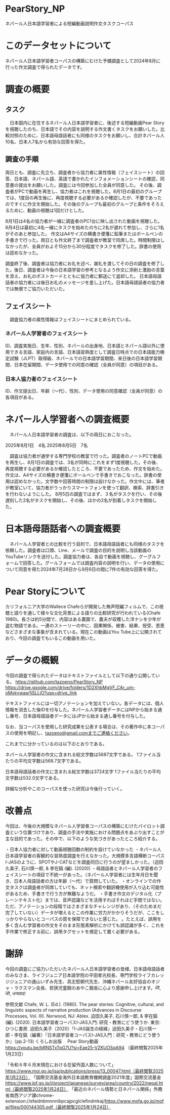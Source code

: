 # PearStory_NP
ネパール人日本語学習者による短編動画説明作文タスクコーパス

# このデータセットについて
ネパール人日本語学習者コーパスの構築にむけた予備調査として2024年8月に行った作文調査で得られたデータです。

# 調査の概要
## タスク
　日本国内に在住するネパール人日本語学習者に、後述する短編動画Pear Storyを視聴したのち、日本語でその内容を説明する作文書くタスクをお願いした。比較対照のために、日本語母語話者にも同様のタスクをお願いし、合計ネパール人10名、日本人7名から有効な回答を得た。

## 調査の手順
両日とも、調査に先立ち、調査者から協力者に属性情報（フェイスシート）の回答、日本語、ネパール語、英語で書かれたインフォメーションシートの確認、同意書の提出をお願いした。調査には今回参加した全員が同意した。
その後、調査者がPCで動画を再生し、協力者はこれを視聴した。8月1日の最初のグループでは、1度目の再生後に、再度視聴する必要があるか確認したが、不要であったのですぐに作文を開始した。その後のグループも最初のグループと条件をそろえるために、動画の視聴は1回だけとした。

8月1日は4名の協力者が一緒に調査者のPC1台に映し出された動画を視聴した。
8月4日は最初に4名一緒にタスクを始めたのちに2名が遅れて参加し、さらに1名がそのあと参加した。
作文はA4サイズの横書き便箋に鉛筆またはボールペンの手書きで行った。両日とも作文終了まで調査者が教室で同席した。時間制限はしなかったが、全員がおよそ15分から30分程度でタスクを修了した。辞書の使用は認めなかった。

調査終了後、調査者は協力者にお礼を述べ、謝礼を渡してその日の調査を修了した。後日、調査者は今後の日本語学習の参考となるよう作文に添削と激励の言葉を添え、お礼のポストカードとともに協力者に郵送にて返却した。
日本語母語話者の協力者には後日お礼のメッセージを差し上げた。日本語母語話者の協力者では無償でご協力いただいた。

## フェイスシート
　調査協力者の属性情報はフェイスシートにまとめられている。
### ネパール人学習者のフェイスシート
ID、調査実施日、生年、性別、ネパールの出身地、日本語とネパール語以外に使用できる言語、家庭内の言語、日本語習熟度として調査日時点での日本語能力検定試験（JLPT）取得級、ネパールでの日本語学習期間、来日後の日本語学習期間、日本在留期間、データ使用での同意の確認（全員が同意）の項目がある。

### 日本人協力者のフェイスシート
ID、作文提出日、年齢（～代）、性別、データ使用の同意確認（全員が同意）の各項目がある。

# ネパール人学習者への調査概要
　ネパール人日本語学習者の調査は、以下の両日におこなった。

2025年8月1日　4名
2025年8月5日　7名

　調査は協力者が通学する専門学校の教室で行った。調査者のノートPCで動画を再生し、8月1日の調査では、3名が同時にこれをまず1度視聴した。その後、再度視聴する必要があるか確認したところ、不要であったため、作文を始めた。作文は、A4サイズの横書き便箋にボールペンで手書きでおこなった。辞書の使用は認めなかった。文字数や回答時間の制限は設けなかった。作文中には、筆者が教室にいて、協力者がうっかりスマートフォンを使って翻訳、検索、辞書引きを行わないようにした。
8月5日の調査ではまず、３名がタスクを行い、その後遅刻した2名がタスクを開始し、その後、ほかの2名が到着しタスクを開始した。


# 日本語母語話者への調査概要
　ネパール人学習者との比較を行う目的で、日本語母語話者にも同様のタスクを依頼した。調査者は口頭、Line、メールで調査の目的を説明し当該動画のYouTubeリンクを送付した。調査協力者は、各自で動画を視聴し、グーグルフォームで回答した。グールフォームでは調査内容の説明を行い、データの使用について同意を得た2024年7月28日から9月6日の間に7件の有効な回答を得た。

# Pear Storyについて
カリフォルニア大学のWallece Chafeらが開発した無声短編フィルムで、この視聴と語りを通して様々な文化背景による語りの比較研究が行われている(Chafe 1980)。長さは約5分間で、内容はある農園で、農夫が収穫した洋ナシを少年が盗む物語である。一連のストーリーの中に、因果関係、被害、結果、授受、恩恵などさまざまな事象が含まれている。現在この動画はYou Tube上に公開されており、今回の調査でもいるこの動画を用いた。


# データの概観
今回の調査で得られたデータはテキストファイルとして以下の通り公開している。
https://github.com/tazoeno/PearStory_NP
https://drive.google.com/drive/folders/1D2XhbMqVF_CAr_um-oMxkywaw1jSLLjO?usp=drive_link


テキストファイルには一切アノテーションを加えていない。各データには、個人情報を消去した後IDを付与した。ネパール人学習者データにはNPから始まる通し番号、日本語母語話者データにはJPから始まる通し番号を付与した。


なお、当コーパスを使用した研究成果を公表する場合は、その著作中に本コーパスの使用を明記し、tazoeno@gmail.comまでご連絡ください。


これまでに分かっているのは以下のとおりである。

ネパール人学習者の作文に含まれる総文字数は5687文字である。
1ファイル当たりの平均文字数は568.7文字である。


日本語母語話者の作文に含まれる総文字数は3724文字
1ファイル当たりの平均文字数は532.0文字である。

詳細な分析やこのコーパスを使った研究は今後行っていく。





# 改善点
今回は、今後の大規模なネパール人学習者コーパスの構築にむけたパイロット調査という位置づけであり、調査の手法や実施における問題点をあぶり出すことが主な目的であった。その中で、以下のような気づきがあったところ紹介する。

・日本人協力者に対して動画視聴回数の制約を設けていなかった
・ネパール人日本語学習者の客観的な習熟度調査を行えなかった。大規模多言語横断コーパスI-JASのように、SPOTやJ-CATなどを調査同日に行うのが望ましかった。（迫田久美子, 石川慎一郎, & 李在鎬 (編). (2020))
・母語話者とネパール人学習者のフェイスシートの項目で不統一があった。（ネパール人学習者には生年月日を聞き、日本人母語話者の方は年齢（～代）で質問していた。
・オンラインでの作文タスクは調査者が同席していても、ネット検索や翻訳機使用が入り込む可能性があるため、手書きで行う方が無難なようだ。
・手書き作文のデジタル化（プレーンテキスト化）までは、音声認識などを活用すればそれほど手間ではない。ただ、アノテーションの段階ではさまざまなチャレンジがあり、（そのためまだ完了していない）データが増えるとこの作業に労力がかかりそうだが、ここをしっかりやらないとコーパスの質を保障できないと感じた。
。たとえば、誤用を多く含んむ学習者の作文をそのまま形態素解析にかけても誤認識が多く、これを手作業で修正する前に、誤用タグセットを規定して置く必要がある。




# 謝辞
今回の調査にご協力いただいたネパール人日本語学習者の皆様、日本語母語話者のみなさま、ライフジュニア日本語学院の平田孝光校長、専門学校ライフカレッジジュニアの通山いずみ先生、具志堅朝代先生、沖縄ネパール友好協会のオジャ・ラクスマン会長、若狭児童館のあやこ館長に心より感謝申し上げます。धेरै, धेरै, धन्यवाद!



参照文献
Chafe, W. L. (Ed.). (1980). The pear stories: Cognitive, cultural, and linguistic aspects of narrative production (Advances in Discourse Processes, Vol. III). Norwood, NJ: Ablex.
迫田久美子, 石川慎一郎, & 李在鎬 (編). (2020). 日本語学習者コーパスI-JAS入門: 研究・教育にどう使うか. 東京: ひつじ書房.
迫田久美子（2020）「I-JAS誕生の経緯」迫田久美子・石川慎一郎・李在鎬（編著）『日本語学習者コーパスI-JAS入門：研究・教育にどう使うか』（pp.2-13) くろしお出版　
Pear Story動画 https://youtu.be/bRNSTxTpG7U?si=Eae25-VZKUOSqA94 （最終閲覧2025年1月23日）

「令和６年６月末現在における在留外国人数について」
https://www.moj.go.jp/isa/publications/press/13_00047.html（最終閲覧2025年1月23日）
「国際交流基金海外日本語教育機関調査2021年度」国際交流基金
https://www.jpf.go.jp/j/project/japanese/survey/area/country/2022/nepal.html（最終閲覧2025年1月24日）
「最近のネパール情勢と日ネパール関係」外務省南西アジア課chrome-extension://efaidnbmnnnibpcajpcglclefindmkaj/https://www.mofa.go.jp/mofaj/files/000144305.pdf（最終閲覧2025年1月24日）
